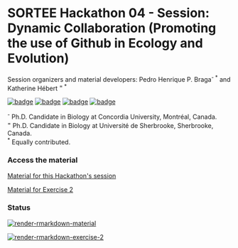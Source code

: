# SORTEE Hackathon 04 - Session: Dynamic Collaboration (Promoting the use of Github in Ecology and Evolution)

Session organizers and material developers: Pedro Henrique P. Braga<sup>- *</sup> and Katherine Hébert <sup>= *</sup>

[![badge](https://img.shields.io/static/v1?style=flat&label=&message=pedrohbraga&color=grey&logo=github)](https://github.com/pedrohbraga) [![badge](https://img.shields.io/static/v1?style=flat&label=&message=pedrohp_braga&color=grey&logo=twitter)](https://twitter.com/pedrohp_braga)
[![badge](https://img.shields.io/static/v1?style=flat&label=&message=katherinehebert&color=grey&logo=github)](https://github.com/katherinehebert) [![badge](https://img.shields.io/static/v1?style=flat&label=&message=hebert_kat&color=grey&logo=twitter)](https://twitter.com/hebert_kat)

<p style="margin : 0; padding-top:0;">
<sup>-</sup> Ph.D. Candidate in Biology at Concordia University, Montréal, Canada.<br>
<sup>=</sup> Ph.D. Candidate in Biology at Université de Sherbrooke, Sherbrooke, Canada.<br>
<sup>*</sup> Equally contributed.
</p>

### Access the material

[Material for this Hackathon's session](https://SORTEE-Github-Hackathon.github.io/SORTEE-Hackathon-Dynamic-Collaboration/docs/dynamic_collaboration_material.html)

[Material for Exercise 2](https://SORTEE-Github-Hackathon.github.io/SORTEE-Hackathon-Dynamic-Collaboration/exercises/dynamic_collaboration_exercise_2.html)

### Status

[![render-rmarkdown-material](https://github.com/SORTEE-Github-Hackathon/SORTEE-Hackathon-Dynamic-Collaboration/actions/workflows/render-rmd-material.yaml/badge.svg)](https://github.com/SORTEE-Github-Hackathon/SORTEE-Hackathon-Dynamic-Collaboration/actions/workflows/render-rmd-material.yaml)

[![render-rmarkdown-exercise-2](https://github.com/SORTEE-Github-Hackathon/SORTEE-Hackathon-Dynamic-Collaboration/actions/workflows/render-rmd-exercise-2-alternative.yaml/badge.svg)](https://github.com/SORTEE-Github-Hackathon/SORTEE-Hackathon-Dynamic-Collaboration/actions/workflows/render-rmd-exercise-2-alternative.yaml)
